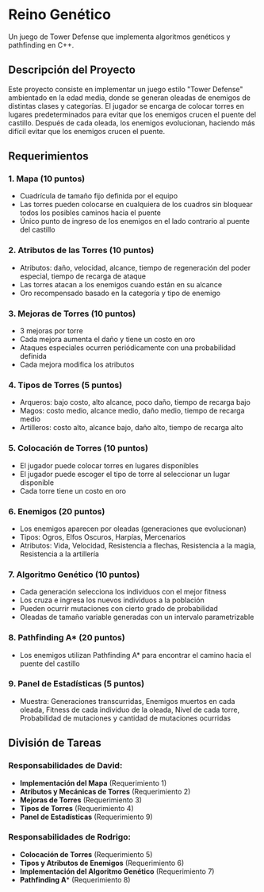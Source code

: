 # Reino Genético

Un juego de Tower Defense que implementa algoritmos genéticos y pathfinding en C++.

## Descripción del Proyecto

Este proyecto consiste en implementar un juego estilo "Tower Defense" ambientado en la edad media, donde se generan oleadas de enemigos de distintas clases y categorías. El jugador se encarga de colocar torres en lugares predeterminados para evitar que los enemigos crucen el puente del castillo. Después de cada oleada, los enemigos evolucionan, haciendo más difícil evitar que los enemigos crucen el puente.

## Requerimientos

### 1. Mapa (10 puntos)
- Cuadrícula de tamaño fijo definida por el equipo
- Las torres pueden colocarse en cualquiera de los cuadros sin bloquear todos los posibles caminos hacia el puente
- Único punto de ingreso de los enemigos en el lado contrario al puente del castillo

### 2. Atributos de las Torres (10 puntos)
- Atributos: daño, velocidad, alcance, tiempo de regeneración del poder especial, tiempo de recarga de ataque
- Las torres atacan a los enemigos cuando están en su alcance
- Oro recompensado basado en la categoría y tipo de enemigo

### 3. Mejoras de Torres (10 puntos)
- 3 mejoras por torre
- Cada mejora aumenta el daño y tiene un costo en oro
- Ataques especiales ocurren periódicamente con una probabilidad definida
- Cada mejora modifica los atributos

### 4. Tipos de Torres (5 puntos)
- Arqueros: bajo costo, alto alcance, poco daño, tiempo de recarga bajo
- Magos: costo medio, alcance medio, daño medio, tiempo de recarga medio
- Artilleros: costo alto, alcance bajo, daño alto, tiempo de recarga alto

### 5. Colocación de Torres (10 puntos)
- El jugador puede colocar torres en lugares disponibles
- El jugador puede escoger el tipo de torre al seleccionar un lugar disponible
- Cada torre tiene un costo en oro

### 6. Enemigos (20 puntos)
- Los enemigos aparecen por oleadas (generaciones que evolucionan)
- Tipos: Ogros, Elfos Oscuros, Harpías, Mercenarios
- Atributos: Vida, Velocidad, Resistencia a flechas, Resistencia a la magia, Resistencia a la artillería

### 7. Algoritmo Genético (10 puntos)
- Cada generación selecciona los individuos con el mejor fitness
- Los cruza e ingresa los nuevos individuos a la población
- Pueden ocurrir mutaciones con cierto grado de probabilidad
- Oleadas de tamaño variable generadas con un intervalo parametrizable

### 8. Pathfinding A* (20 puntos)
- Los enemigos utilizan Pathfinding A* para encontrar el camino hacia el puente del castillo

### 9. Panel de Estadísticas (5 puntos)
- Muestra: Generaciones transcurridas, Enemigos muertos en cada oleada, Fitness de cada individuo de la oleada, Nivel de cada torre, Probabilidad de mutaciones y cantidad de mutaciones ocurridas

## División de Tareas

### Responsabilidades de David:
- **Implementación del Mapa** (Requerimiento 1)
- **Atributos y Mecánicas de Torres** (Requerimiento 2)
- **Mejoras de Torres** (Requerimiento 3)
- **Tipos de Torres** (Requerimiento 4)
- **Panel de Estadísticas** (Requerimiento 9)

### Responsabilidades de Rodrigo:
- **Colocación de Torres** (Requerimiento 5)
- **Tipos y Atributos de Enemigos** (Requerimiento 6)
- **Implementación del Algoritmo Genético** (Requerimiento 7)
- **Pathfinding A*** (Requerimiento 8)

